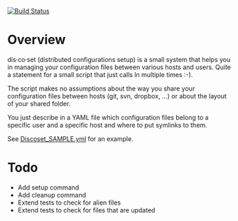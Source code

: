 [![Build Status](https://travis-ci.com/chsigi/discoset.svg?branch=master)](https://travis-ci.com/chsigi/discoset)

# Overview

dis·co·set (distributed configurations setup) is a small system that helps you in
managing your configuration files between various hosts and users. Quite a statement
for a small script that just calls ln multiple times :-).

The script makes no assumptions about the way you share your configuration files
between hosts (git, svn, dropbox, ...) or about the layout of your shared folder.

You just describe in a YAML file which configuration files belong to a specific user
and a specific host and where to put symlinks to them.

See [Discoset_SAMPLE.yml](Discoset_SAMPLE.yml) for an example.

# Todo

* Add setup command
* Add cleanup command
* Extend tests to check for alien files
* Extend tests to check for files that are updated
